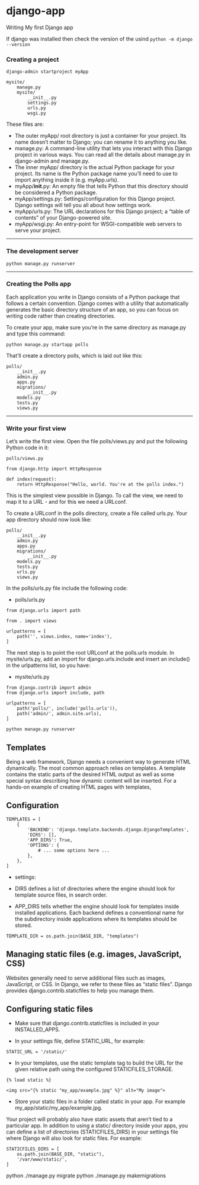 # django-app
Writing My first Django app

If django was installed then check the version of the usind ```python -m django --version```

### Creating a project
```
django-admin startproject myApp
```
```
mysite/
    manage.py
    mysite/
        __init__.py
        settings.py
        urls.py
        wsgi.py
```
These files are:

- The outer myApp/ root directory is just a container for your project. Its name doesn’t matter to Django; you can rename it to anything you like.
- manage.py: A command-line utility that lets you interact with this Django project in various ways. You can read all the details about manage.py in django-admin and manage.py.
- The inner myApp/ directory is the actual Python package for your project. Its name is the Python package name you’ll need to use to import anything inside it (e.g. myApp.urls).
- myApp/__init__.py: An empty file that tells Python that this directory should be considered a Python package. 
- myApp/settings.py: Settings/configuration for this Django project. Django settings will tell you all about how settings work.
- myApp/urls.py: The URL declarations for this Django project; a “table of contents” of your Django-powered site.
- myApp/wsgi.py: An entry-point for WSGI-compatible web servers to serve your project.
***
### The development server

```
python manage.py runserver
```
***
### Creating the Polls app

Each application you write in Django consists of a Python package that follows a certain convention. Django comes with a utility that automatically generates the basic directory structure of an app, so you can focus on writing code rather than creating directories.

To create your app, make sure you’re in the same directory as manage.py and type this command:

```
python manage.py startapp polls
```

That’ll create a directory polls, which is laid out like this:

```
polls/
    __init__.py
    admin.py
    apps.py
    migrations/
        __init__.py
    models.py
    tests.py
    views.py
```

***
### Write your first view

Let’s write the first view. Open the file polls/views.py and put the following Python code in it:

 ```polls/views.py```
```
from django.http import HttpResponse

def index(request):
    return HttpResponse("Hello, world. You're at the polls index.")
```
This is the simplest view possible in Django. To call the view, we need to map it to a URL - and for this we need a URLconf.

To create a URLconf in the polls directory, create a file called urls.py. Your app directory should now look like:

```
polls/
    __init__.py
    admin.py
    apps.py
    migrations/
        __init__.py
    models.py
    tests.py
    urls.py
    views.py
```

In the polls/urls.py file include the following code:

- polls/urls.py
```
from django.urls import path

from . import views

urlpatterns = [
    path('', views.index, name='index'),
]
```
The next step is to point the root URLconf at the polls.urls module. In mysite/urls.py, add an import for django.urls.include and insert an include() in the urlpatterns list, so you have:


- mysite/urls.py
```
from django.contrib import admin
from django.urls import include, path

urlpatterns = [
    path('polls/', include('polls.urls')),
    path('admin/', admin.site.urls),
]
```

```
python manage.py runserver
```

## Templates

Being a web framework, Django needs a convenient way to generate HTML dynamically. The most common approach relies on templates. A template contains the static parts of the desired HTML output as well as some special syntax describing how dynamic content will be inserted. For a hands-on example of creating HTML pages with templates,

## Configuration

```
TEMPLATES = [
    {
        'BACKEND': 'django.template.backends.django.DjangoTemplates',
        'DIRS': [],
        'APP_DIRS': True,
        'OPTIONS': {
            # ... some options here ...
        },
    },
]
```
- settings:

- DIRS defines a list of directories where the engine should look for template source files, in search order.

- APP_DIRS tells whether the engine should look for templates inside installed applications. Each backend defines a conventional name for the subdirectory inside applications where its templates should be stored.

```
TEMPLATE_DIR = os.path.join(BASE_DIR, "templates")
```

## Managing static files (e.g. images, JavaScript, CSS)

Websites generally need to serve additional files such as images, JavaScript, or CSS. In Django, we refer to these files as “static files”. Django provides django.contrib.staticfiles to help you manage them.

## Configuring static files

- Make sure that django.contrib.staticfiles is included in your INSTALLED_APPS.

- In your settings file, define STATIC_URL, for example:

```
STATIC_URL = '/static/'
```

- In your templates, use the static template tag to build the URL for the given relative path using the configured STATICFILES_STORAGE.

```
{% load static %}

<img src="{% static "my_app/example.jpg" %}" alt="My image">
```
- Store your static files in a folder called static in your app. For example my_app/static/my_app/example.jpg.

Your project will probably also have static assets that aren’t tied to a particular app. In addition to using a static/ directory inside your apps, you can define a list of directories (STATICFILES_DIRS) in your settings file where Django will also look for static files. For example:

```
STATICFILES_DIRS = [
    os.path.join(BASE_DIR, "static"),
    '/var/www/static/',
]
```

python ./manage.py migrate
python ./manage.py makemigrations




